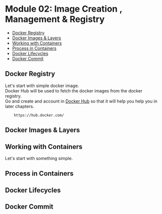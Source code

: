 # Module 02: Image Creation , Management & Registry
* [Docker Registry]()
* [Docker Images & Layers]()
* [Working with Containers]()
* [Process in Containers]()
* [Docker Lifecycles]()
* [Docker Commit]()

## Docker Registry
Let's start with simple docker image.\
Docker Hub will be used to fetch the docker images from the docker registry.\
Go and create and account in [Docker Hub](https://hub.docker.com/) so that it will help you help you in later chapters.

```
    https://hub.docker.com/
```

## Docker Images & Layers

## Working with Containers
Let's start with something simple.

## Process in Containers

## Docker Lifecycles


## Docker Commit

